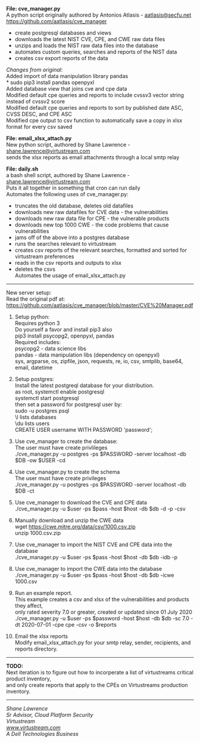 **File: cve_manager.py**  
A python script originally authored by Antonios Atlasis - aatlasis@secfu.net  
https://github.com/aatlasis/cve_manager  
* create postgresql databases and views  
* downloads the latest NIST CVE, CPE, and CWE raw data files  
* unzips and loads the NIST raw data files into the database  
* automates custom queries, searches and reports of the NIST data  
* creates csv export reports of the data  
  
*Changes from original:*   
Added import of data manipulation library pandas  
	* sudo pip3 install pandas openpyxl  
Added database view that joins cve and cpe data  
Modified default cpe queries and reports to include cvssv3 vector string instead of cvssv2 score  
Modified default cpe queries and reports to sort by published date ASC, CVSS DESC, and CPE ASC  
Modified cpe output to csv function to automatically save a copy in xlsx format for every csv saved  
  
**File: email_xlsx_attach.py**    
New python script, authored by Shane Lawrence - shane.lawrence@virtustream.com  
sends the xlsx reports as email attachments through a local smtp relay  
  
**File: daily.sh**  
a bash shell script, authored by Shane Lawrence - shane.lawrence@virtustream.com  
Puts it all together in something that cron can run daily  
Automates the following uses of cve_manager.py:  
* truncates the old database, deletes old datafiles  
* downloads new raw datafiles for CVE data - the vulnerabilities 
* downloads new raw data file for CPE - the vulnerable products 
* downloads new top 1000 CWE - the code problems that cause vulnerabilities 
* jams off of the above into a postgres database  
* runs the searches relevant to virtustream  
* creates csv reports of the relevant searches, formatted and sorted for virtustream preferences  
* reads in the csv reports and outputs to xlsx  
* deletes the csvs  
Automates the usage of email_xlsx_attach.py  
  
--------------------------------------------------  
  
New server setup:  
Read the original pdf at:  
https://github.com/aatlasis/cve_manager/blob/master/CVE%20Manager.pdf  
  
1. Setup python:  
Requires python 3  
Do yourself a favor and install pip3 also  
	pip3 install psycopg2, openpyxl, pandas  
Required includes:  
psycopg2 - data science libs  
pandas - data manipulation libs (dependency on openpyxl)  
sys, argparse, os, zipfile, json, requests, re, io, csv, smtplib, base64, email, datetime  
  
1. Setup postgres:  
Install the latest postgreql database for your distribution.  
as root, systemctl enable postgresql  
systemctl start postgresql  
then set a password for postgresql user by:  
	sudo -u postgres psql  
		\l lists databases  
		\du lists users  
		CREATE USER username WITH PASSWORD 'password';  
  
1. Use cve_manager to create the database:  
The user must have create privlileges   
./cve_manager.py -u postgres -ps $PASSWORD -server localhost -db $DB -ow $USER -cd  
  
1. Use cve_manager.py to create the schema  
The user must have create privileges  
./cve_manager.py -u postgres -ps $PASSWORD -server localhost -db $DB -ct  
  
1. Use cve_manager to download the CVE and CPE data  
./cve_manager.py -u $user -ps $pass -host $host -db $db -d -p -csv  
  
1. Manually download and unzip the CWE data  
wget https://cwe.mitre.org/data/csv/1000.csv.zip  
unzip 1000.csv.zip  
  
1. Use cve_manager to import the NIST CVE and CPE data into the database  
./cve_manager.py -u $user -ps $pass -host $host -db $db -idb -p  
  
1. Use cve_manager to import the CWE data into the database  
./cve_manager.py -u $user -ps $pass -host $host -db $db -icwe 1000.csv  
  
1. Run an example report.  
This example creates a csv and xlsx of the vulnerabilities and products they affect,   
only rated severity 7.0 or greater, created or updated since 01 July 2020  
./cve_manager.py -u $user -ps $password -host $host -db $db -sc 7.0 -dt 2020-07-01 -cpe cpe -csv -o $reports  
  
1. Email the xlsx reports  
Modify email_xlsx_attach.py for your smtp relay, sender, recipients, and reports directory.  
  
-------------  
  
**TODO:**  
Next iteration is to figure out how to incorperate a list of virtustreams critical product inventory,  
and only create reports that apply to the CPEs on Virtustreams production inventory.  
  
-------------  

*Shane Lawrence*  
*Sr Advisor, Cloud Platform Security*  
*Virtustream*  
*www.virtustream.com*  
*A Dell Technologies Business*  
  
